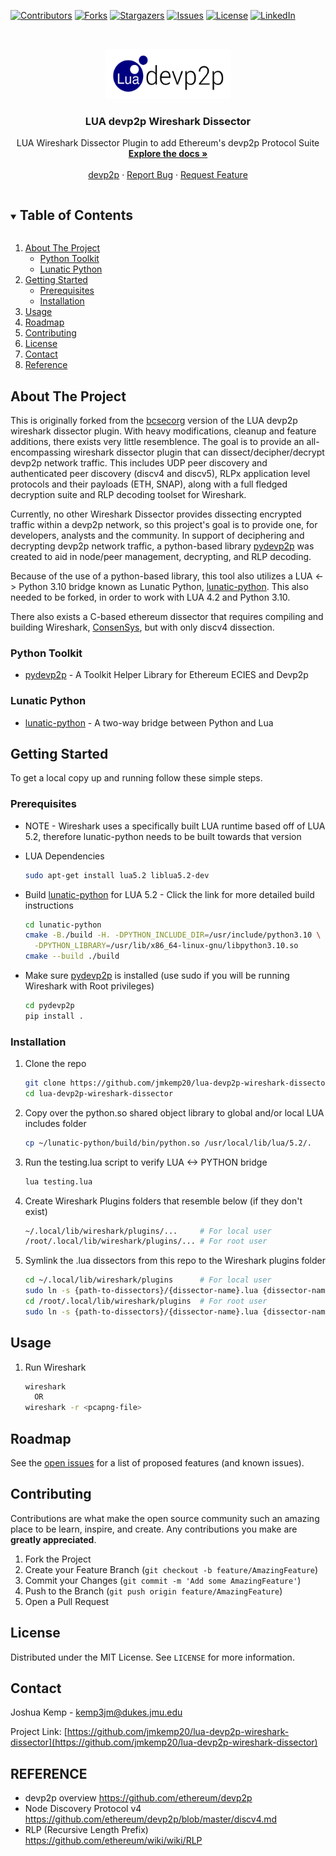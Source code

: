<!-- PROJECT SHIELDS -->
<!--
*** I'm using markdown "reference style" links for readability.
*** Reference links are enclosed in brackets [ ] instead of parentheses ( ).
*** See the bottom of this document for the declaration of the reference variables
*** for contributors-url, forks-url, etc. This is an optional, concise syntax you may use.
*** https://www.markdownguide.org/basic-syntax/#reference-style-links
-->

[![Contributors](https://img.shields.io/github/contributors/jmkemp20/lua-devp2p-wireshark-dissector?style=for-the-badge)](https://github.com/jmkemp20/lua-devp2p-wireshark-dissector/graphs/contributors)
[![Forks](https://img.shields.io/github/forks/jmkemp20/lua-devp2p-wireshark-dissector?style=for-the-badge)](https://github.com/jmkemp20/lua-devp2p-wireshark-dissector/network)
[![Stargazers](https://img.shields.io/github/stars/jmkemp20/lua-devp2p-wireshark-dissector?style=for-the-badge)](https://github.com/jmkemp20/lua-devp2p-wireshark-dissector/stargazers)
[![Issues](https://img.shields.io/github/issues/jmkemp20/lua-devp2p-wireshark-dissector?style=for-the-badge)](https://github.com/jmkemp20/lua-devp2p-wireshark-dissector/issues)
[![License](https://img.shields.io/github/license/jmkemp20/lua-devp2p-wireshark-dissector?style=for-the-badge)](https://github.com/jmkemp20/lua-devp2p-wireshark-dissector/blob/main/LICENSE.txt)
[![LinkedIn][linkedin-shield]][linkedin-url]

<!-- PROJECT LOGO -->
<br />
<p align="center">
  <a href="https://github.com/jmkemp20/lua-devp2p-wireshark-dissector">
    <img src="images/luadevp2p.png" alt="Logo" width="200" height="80">
  </a>

  <h3 align="center">LUA devp2p Wireshark Dissector</h3>

  <p align="center">
    LUA Wireshark Dissector Plugin to add Ethereum's devp2p Protocol Suite
    <br />
    <a href="https://github.com/jmkemp20/lua-devp2p-wireshark-dissector"><strong>Explore the docs »</strong></a>
    <br />
    <br />
    <a href="https://github.com/ethereum/devp2p">devp2p</a>
    ·
    <a href="https://github.com/jmkemp20/lua-devp2p-wireshark-dissector/issues">Report Bug</a>
    ·
    <a href="https://github.com/jmkemp20/lua-devp2p-wireshark-dissector/issues">Request Feature</a>
  </p>
</p>

<!-- TABLE OF CONTENTS -->
<details open="open">
  <summary><h2 style="display: inline-block">Table of Contents</h2></summary>
  <ol>
    <li>
      <a href="#about-the-project">About The Project</a>
      <ul>
        <li><a href="#python-toolkit">Python Toolkit</a></li>
        <li><a href="#lunatic-python">Lunatic Python</a></li>
      </ul>
    </li>
    <li>
      <a href="#getting-started">Getting Started</a>
      <ul>
        <li><a href="#prerequisites">Prerequisites</a></li>
        <li><a href="#installation">Installation</a></li>
      </ul>
    </li>
    <li><a href="#usage">Usage</a></li>
    <li><a href="#roadmap">Roadmap</a></li>
    <li><a href="#contributing">Contributing</a></li>
    <li><a href="#license">License</a></li>
    <li><a href="#contact">Contact</a></li>
    <li><a href="#reference">Reference</a></li>
  </ol>
</details>

<!-- ABOUT THE PROJECT -->

## About The Project

This is originally forked from the [bcsecorg](https://github.com/bcsecorg/ethereum_devp2p_wireshark_dissector) version of the LUA devp2p wireshark dissector plugin. With heavy modifications, cleanup and feature additions, there exists very little resemblence. The goal is to provide an all-encompassing wireshark dissector plugin that can dissect/decipher/decrypt devp2p network traffic. This includes UDP peer discovery and authenticated peer discovery (discv4 and discv5), RLPx application level protocols and their payloads (ETH, SNAP), along with a full fledged decryption suite and RLP decoding toolset for Wireshark.

Currently, no other Wireshark Dissector provides dissecting encrypted traffic within a devp2p network, so this project's goal is to provide one, for developers, analysts and the community. In support of deciphering and decrypting devp2p network traffic, a python-based library [pydevp2p](https://github.com/jmkemp20/pydevp2p) was created to aid in node/peer management, decrypting, and RLP decoding.

Because of the use of a python-based library, this tool also utilizes a LUA <-> Python 3.10 bridge known as Lunatic Python, [lunatic-python](https://github.com/jmkemp20/lunatic-python). This also needed to be forked, in order to work with LUA 4.2 and Python 3.10.

There also exists a C-based ethereum dissector that requires compiling and building Wireshark, [ConsenSys](https://github.com/ConsenSys/ethereum-dissectors), but with only discv4 dissection.

<!--[![Product Name Screen Shot][product-screenshot]](https://example.com)-->

### Python Toolkit

- [pydevp2p](https://github.com/jmkemp20/pydevp2p) - A Toolkit Helper Library for Ethereum ECIES and Devp2p

### Lunatic Python

- [lunatic-python](https://github.com/jmkemp20/lunatic-python) - A two-way bridge between Python and Lua

<!-- GETTING STARTED -->

## Getting Started

To get a local copy up and running follow these simple steps.

### Prerequisites

- NOTE - Wireshark uses a specifically built LUA runtime based off of LUA 5.2, therefore lunatic-python needs to be built towards that version

- LUA Dependencies
  ```sh
  sudo apt-get install lua5.2 liblua5.2-dev
  ```
- Build [lunatic-python](https://github.com/jmkemp20/lunatic-python) for LUA 5.2 - Click the link for more detailed build instructions
  ```sh
  cd lunatic-python
  cmake -B./build -H. -DPYTHON_INCLUDE_DIR=/usr/include/python3.10 \
    -DPYTHON_LIBRARY=/usr/lib/x86_64-linux-gnu/libpython3.10.so
  cmake --build ./build
  ```
- Make sure [pydevp2p](https://github.com/jmkemp20/pydevp2p) is installed (use sudo if you will be running Wireshark with Root privileges)
  ```sh
  cd pydevp2p
  pip install .
  ```

### Installation

1. Clone the repo
   ```sh
   git clone https://github.com/jmkemp20/lua-devp2p-wireshark-dissector.git
   cd lua-devp2p-wireshark-dissector
   ```
2. Copy over the python.so shared object library to global and/or local LUA includes folder
   ```sh
   cp ~/lunatic-python/build/bin/python.so /usr/local/lib/lua/5.2/.
   ```
3. Run the testing.lua script to verify LUA <-> PYTHON bridge
   ```sh
   lua testing.lua
   ```
4. Create Wireshark Plugins folders that resemble below (if they don't exist)
   ```sh
   ~/.local/lib/wireshark/plugins/...     # For local user
   /root/.local/lib/wireshark/plugins/... # For root user
   ```
5. Symlink the .lua dissectors from this repo to the Wireshark plugins folder
   ```sh
   cd ~/.local/lib/wireshark/plugins      # For local user
   sudo ln -s {path-to-dissectors}/{dissector-name}.lua {dissector-name}.lua
   cd /root/.local/lib/wireshark/plugins  # For root user
   sudo ln -s {path-to-dissectors}/{dissector-name}.lua {dissector-name}.lua
   ```

<!-- USAGE EXAMPLES -->

## Usage

1. Run Wireshark
   ```sh
   wireshark
     OR
   wireshark -r <pcapng-file>
   ```

<!-- ROADMAP -->

## Roadmap

See the [open issues](https://github.com/jmkemp20/lua-devp2p-wireshark-dissector/issues) for a list of proposed features (and known issues).

<!-- CONTRIBUTING -->

## Contributing

Contributions are what make the open source community such an amazing place to be learn, inspire, and create. Any contributions you make are **greatly appreciated**.

1. Fork the Project
2. Create your Feature Branch (`git checkout -b feature/AmazingFeature`)
3. Commit your Changes (`git commit -m 'Add some AmazingFeature'`)
4. Push to the Branch (`git push origin feature/AmazingFeature`)
5. Open a Pull Request

<!-- LICENSE -->

## License

Distributed under the MIT License. See `LICENSE` for more information.

<!-- CONTACT -->

## Contact

Joshua Kemp - kemp3jm@dukes.jmu.edu

Project Link: [https://github.com/jmkemp20/lua-devp2p-wireshark-dissector](https://github.com/jmkemp20/lua-devp2p-wireshark-dissector)

<!-- ACKNOWLEDGEMENTS

## Acknowledgements

- []()
- []()
- []()

<!-- MARKDOWN LINKS & IMAGES
<!-- https://www.markdownguide.org/basic-syntax/#reference-style-links -->

[linkedin-shield]: https://img.shields.io/badge/-LinkedIn-black.svg?style=for-the-badge&logo=linkedin&colorB=555
[linkedin-url]: https://www.linkedin.com/in/joshua-kemp20/

## REFERENCE

- devp2p overview https://github.com/ethereum/devp2p
- Node Discovery Protocol v4 https://github.com/ethereum/devp2p/blob/master/discv4.md
- RLP (Recursive Length Prefix) https://github.com/ethereum/wiki/wiki/RLP
